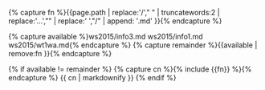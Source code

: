 
{% capture fn %}{{page.path | replace:'/'," "  | truncatewords:2 | replace:'...',"" |  replace:' ',"/" | append: '.md'  }}{% endcapture %}

{% capture available %}ws2015/info3.md ws2015/info1.md ws2015/wt1wa.md{% endcapture %}
{% capture remainder %}{{available | remove:fn  }}{% endcapture %}

{% if available != remainder %}
{% capture cn %}{% include {{fn}} %}{% endcapture %}
{{ cn | markdownify  }}
{% endif %}
